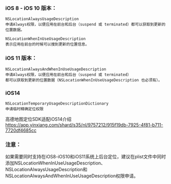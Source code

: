 ### iOS 8 - iOS 10 版本：
```
NSLocationAlwaysUsageDescription
申请Always权限，以便应用在前台和后台（suspend 或 terminated）都可以获取到更新的位置数据。

NSLocationWhenInUseUsageDescription
表示应用在前台的时候可以搜到更新的位置信息。
```

### iOS 11 版本：
```
NSLocationAlwaysAndWhenInUseUsageDescription
申请Always权限，以便应用在前台和后台（suspend 或 terminated）
都可以获取到更新的位置数据（NSLocationWhenInUseUsageDescription 也必须有）。
```

### iOS14
```
NSLocationTemporaryUsageDescriptionDictionary
申请临时精确定位权限

```

高德地图定位SDK适配iOS14介绍
https://app.yinxiang.com/shard/s35/nl/9757212/915f19db-7925-4f81-b711-7720df4685cc

### 注意：
如果需要同时支持在iOS8-iOS10和iOS11系统上后台定位，建议在plist文件中同时添加NSLocationWhenInUseUsageDescription、NSLocationAlwaysUsageDescription和NSLocationAlwaysAndWhenInUseUsageDescription权限申请。